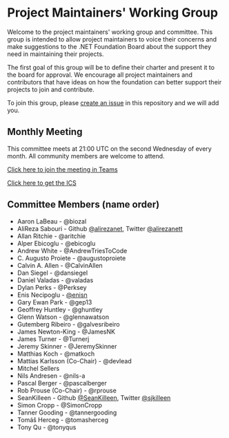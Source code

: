 # Project Maintainers' Working Group

Welcome to the project maintainers' working group and committee. This group is intended to allow project maintainers to voice their concerns and make suggestions to the .NET Foundation Board about the support they need in maintaining their projects.

The first goal of this group will be to define their charter and present it to the board for approval. We encourage all project maintainers and contributors that have ideas on how the foundation can better support their projects to join and contribute.

To join this group, please [create an issue](https://github.com/dotnet-foundation/wg-maintainers/issues/new/choose) in this repository and we will add you.

## Monthly Meeting

This committee meets at 21:00 UTC on the second Wednesday of every month. All community members are welcome to attend.

[Click here to join the meeting in Teams](https://teams.microsoft.com/l/meetup-join/19%3ameeting_OWU3OWVmMjYtYzZjOS00ODhlLWI3NDYtOTdiNmQ1YTgxYTA0%40thread.v2/0?context=%7b%22Tid%22%3a%2262f8c8c7-a85b-41d1-ba6b-743495fb8a48%22%2c%22Oid%22%3a%2223d27343-1f69-4338-90ca-b310792a3e5d%22%7d)

[Click here to get the ICS](./Meetings/Meeting.ics)

## Committee Members (name order)

- Aaron LaBeau - @biozal
- AliReza Sabouri - Github [@alirezanet](https://github.com/alirezanet), Twitter [@alirezanett](https://twitter.com/alirezanett)
- Allan Ritchie - @aritchie
- Alper Ebicoglu - @ebicoglu
- Andrew White - @AndrewTriesToCode
- C. Augusto Proiete - @augustoproiete
- Calvin A. Allen - @CalvinAllen
- Dan Siegel - @dansiegel
- Daniel Valadas - @valadas
- Dylan Perks - @Perksey
- Enis Necipoglu - [@enisn](https://github.com/enisn)
- Gary Ewan Park - @gep13
- Geoffrey Huntley - @ghuntley
- Glenn Watson - @glennawatson
- Gutemberg Ribeiro - @galvesribeiro
- James Newton-King - @JamesNK
- James Turner - @Turnerj
- Jeremy Skinner - @JeremySkinner
- Matthias Koch - @matkoch
- Mattias Karlsson (Co-Chair) - @devlead
- Mitchel Sellers
- Nils Andresen - @nils-a
- Pascal Berger - @pascalberger
- Rob Prouse (Co-Chair) - @rprouse
- SeanKilleen - Github [@SeanKilleen](https://github.com/SeanKilleen), Twitter [@sjkilleen](https://twitter.com/sjkilleen)
- Simon Cropp - @SimonCropp
- Tanner Gooding - @tannergooding
- Tomáš Herceg - @tomasherceg
- Tony Qu - @tonyqus

